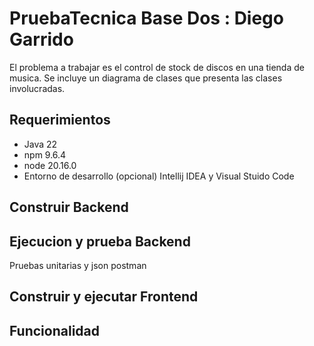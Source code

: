 # PruebaTecnica Base Dos : Diego Garrido

El problema a trabajar es el control de stock de discos en una tienda de musica. Se incluye un diagrama de clases que presenta las clases involucradas.

## Requerimientos

* Java 22
* npm 9.6.4
* node 20.16.0
* Entorno de desarrollo (opcional) Intellij IDEA y Visual Stuido Code 

## Construir Backend

## Ejecucion y prueba Backend

Pruebas unitarias y json postman

## Construir y ejecutar Frontend



## Funcionalidad


